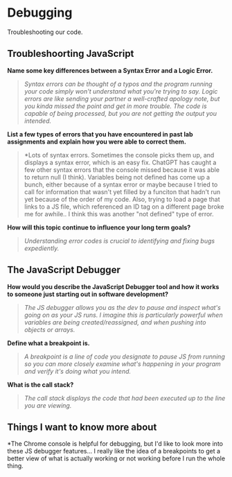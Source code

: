# Debugging

Troubleshooting our code.

## Troubleshoorting JavaScript

**Name some key differences between a Syntax Error and a Logic Error.**

>*Syntax errors can be thought of a typos and the program running your code simply won't understand what you're trying to say. Logic errors are like sending your partner a well-crafted apology note, but you kinda missed the point and get in more trouble. The code is capable of being processed, but you are not getting the output you intended.*

**List a few types of errors that you have encountered in past lab assignments and explain how you were able to correct them.**

>*Lots of syntax errors. Sometimes the console picks them up, and displays a syntax error, which is an easy fix. ChatGPT has caught a few other syntax errors that the console missed because it was able to return null (I think). Variables being not defined has come up a bunch, either because of a syntax error or maybe because I tried to call for information that wasn't yet filled by a funciton that hadn't run yet because of the order of my code. Also, trying to load a page that links to a JS file, which referenced an ID tag on a different page broke me for awhile.. I think this was another "not defined" type of error.

**How will this topic continue to influence your long term goals?**

>*Understanding error codes is crucial to identifying and fixing bugs expediently.*

## The JavaScript Debugger

**How would you describe the JavaScript Debugger tool and how it works to someone just starting out in software development?**

>*The JS debugger allows you as the dev to pause and inspect what's going on as your JS runs. I imagine this is particularly powerful when variables are being created/reassigned, and when pushing into objects or arrays.*

**Define what a breakpoint is.**

>*A breakpoint is a line of code you designate to pause JS from running so you can more closely examine what's happening in your program and verify it's doing what you intend.*

**What is the call stack?**

>*The call stack displays the code that had been executed up to the line you are viewing.*

## Things I want to know more about

*The Chrome console is helpful for debugging, but I'd like to look more into these JS debugger features... I really like the idea of a breakpoints to get a better view of what is actually working or not working before I run the whole thing.

